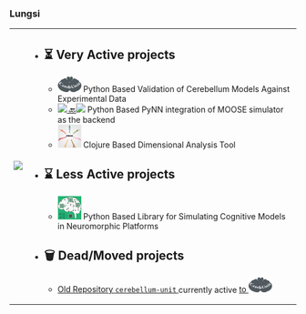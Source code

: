 ### Lungsi

<!--
**lungsi/lungsi** is a ✨ _special_ ✨ repository because its `README.md` (this file) appears on your GitHub profile.

Here are some ideas to get you started:

- Hi there 👋
- 🔭 I’m currently working on ...
- 🌱 I’m currently learning ...
- 👯 I’m looking to collaborate on ...
- 🤔 I’m looking for help with ...
- 💬 Ask me about ...
- 📫 How to reach me: ...
- 😄 Pronouns: ...
- ⚡ Fun fact: ...
- 💻	&#128187;
- 💽	&#128189;
- 💾	&#128190;
- 🗑	&#128465;
- 📧	&#128231;
- 📦	&#128230;
- 📬	&#128236;
- 📱	&#128241;
- 🕵	&#128373;
- ⏳	&#9203;
- ⌛	&#8987;
-->

<!-- ![](http://ronininstitute.org/wp-content/uploads/2017/07/Lungsi_Sharma.png) -->

<table style="border: none;">
  <tr>
    <td><img src="http://ronininstitute.org/wp-content/uploads/2017/07/Lungsi_Sharma.png" /></td>
    <td>
      <ul>
        <li><h2>&#9203; Very Active projects</h2></li>
        <ul>
        <li>
          <a href="https://github.com/cerebunit"><img src="https://github.com/cerebunit/cerebunit/blob/master/resources/images/cerebunit.png" width="10%"></a>
          Python Based Validation of Cerebellum Models Against Experimental Data
        </li>
        <li>
          <a href="https://github.com/myHBPwork/PyNN"><img src="http://neuralensemble.org/static/photos/pynn_logo.png" width="5%"> &#128281;<img src="https://moose.ncbs.res.in/readthedocs/_static/moose_logo.png" width="10%"></a>
          Python Based PyNN integration of MOOSE simulator as the backend
        </li>
        <li>
          <a href="https://github.com/lungsi/diman"><img src="https://github.com/lungsi/diman/raw/master/resources/images/logo/diman.png" width="10%"></a>
          Clojure Based Dimensional Analysis Tool
        </li>
        </ul>
        <li><h2>&#8987; Less Active projects</h2></li>
        <ul>
        <li>
          <a href="https://github.com/myHBPwork/NMCog"><img src="https://github.com/myHBPwork/NMCog/blob/master/resources/images/nmcogLogo4.png" width="10%"></a>
          Python Based Library for Simulating Cognitive Models in Neuromorphic Platforms
        </li>
        </ul>
        <li><h2>&#128465; Dead/Moved projects</h2></li>
        <ul>
        <li>
          <a href="https://github.com/lungsi/cerebellum-unit">Old Repository <code>cerebellum-unit</code> </a>currently active
          <a href="https://github.com/cerebunit">to <img src="https://github.com/cerebunit/cerebunit/blob/master/resources/images/cerebunit.png" width="10%"></a>
        </li>
        </ul>
      </ul>
    </td>
  </tr>
</table>
